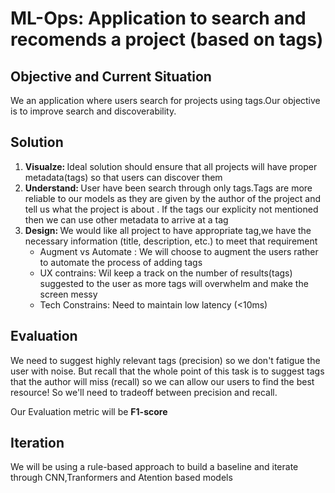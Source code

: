 # ML-Ops: Application to search  and recomends a project (based on tags)

## Objective and Current Situation
 We an application where users search for projects using tags.Our objective is to improve search and discoverability.


## Solution
1. <b>Visualze: </b> Ideal solution should ensure that all projects will have proper metadata(tags) so that users can discover them 
2. <b>Understand: </b>User have been search through only tags.Tags are more reliable to our models as they are given by the author of the project and tell us what the project is about . If the tags our explicity not mentioned then we can use other metadata to arrive at a tag 
3. <b>Design: </b>We would like all project to have appropriate tag,we have the necessary information (title, description, etc.) to meet that requirement 
    - Augment vs Automate : We will choose to augment the users rather to automate the process of adding tags 
    - UX contrains: Wil keep a track on the number of results(tags) suggested to the user as more tags will overwhelm and make the screen messy 
    - Tech Constrains: Need to maintain low latency (<10ms)

## Evaluation 
We need to suggest highly relevant tags (precision) so we don't fatigue the user with noise. But recall that the whole point of this task is to suggest tags that the author will miss (recall) so we can allow our users to find the best resource! So we'll need to tradeoff between precision and recall.

Our Evaluation metric will be <b>F1-score </b>


## Iteration
We will be using a rule-based approach to build a baseline and iterate through CNN,Tranformers and Atention based models 






